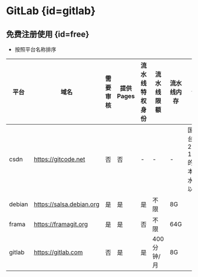 # GitLab {id=gitlab}

## 免费注册使用 {id=free}

- 按照平台名称排序

| 平台     | 域名                       | 需要审核 | 提供 Pages | 流水线特权身份 | 流水线限额    | 流水线内存 | 说明                          |
|--------|--------------------------|------|----------|---------|----------|-------|-----------------------------|
| csdn   | https://gitcode.net      | 否    | 否        | -       | -        | -     | 国内平台，2020-12-22 的版本，流水线难以申请 |
| debian | https://salsa.debian.org | 是    | 是        | 是       | 不限       | 8G    |                             |
| frama  | https://framagit.org     | 是    | 是        | 否       | 不限       | 64G   |                             |
| gitlab | https://gitlab.com       | 否    | 是        | 是       | 400 分钟/月 | 8G    |                             |

<style>

._blog_gitlab #free ~ table:first-of-type tr th:nth-child(1), 
._blog_gitlab #free ~ table:first-of-type tr td:nth-child(1) {
    min-width: 65px;
}

._blog_gitlab #free ~ table:first-of-type tr th:nth-child(2), 
._blog_gitlab #free ~ table:first-of-type tr td:nth-child(2) {
    min-width: 180px;
}

._blog_gitlab #free ~ table:first-of-type tr th:nth-child(3), 
._blog_gitlab #free ~ table:first-of-type tr td:nth-child(3) {
    min-width: 75px;
}

._blog_gitlab #free ~ table:first-of-type tr th:nth-child(4), 
._blog_gitlab #free ~ table:first-of-type tr td:nth-child(4) {
    min-width: 95px;
}

._blog_gitlab #free ~ table:first-of-type tr th:nth-child(5), 
._blog_gitlab #free ~ table:first-of-type tr td:nth-child(5) {
    min-width: 118px;
}

._blog_gitlab #free ~ table:first-of-type tr th:nth-child(6), 
._blog_gitlab #free ~ table:first-of-type tr td:nth-child(6) {
    min-width: 90px;
}

._blog_gitlab #free ~ table:first-of-type tr th:nth-child(7), 
._blog_gitlab #free ~ table:first-of-type tr td:nth-child(7) {
    min-width: 90px;
}

._blog_gitlab #free ~ table:first-of-type tr th:nth-child(8), 
._blog_gitlab #free ~ table:first-of-type tr td:nth-child(8) {
    min-width: 330px;
}
</style>